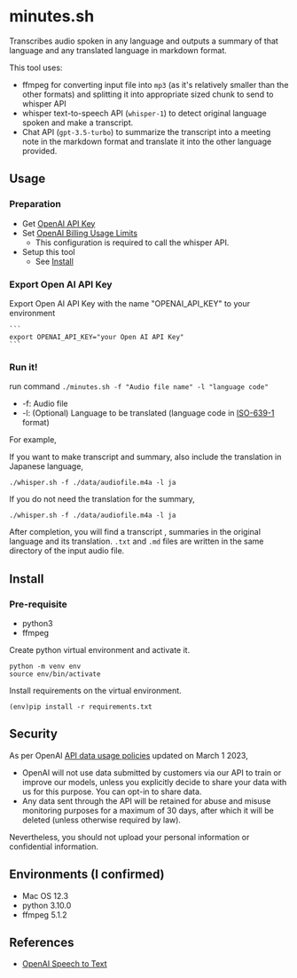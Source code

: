 # minutes.sh

Transcribes audio spoken in any language and outputs a summary of that language and any translated language in markdown format.  

This tool uses: 

- ffmpeg for converting input file into `mp3` (as it's relatively smaller than the other formats) and splitting it into appropriate sized chunk to send to whisper API
- whisper text-to-speech API (`whisper-1`) to detect original language spoken and make a transcript. 
- Chat API (`gpt-3.5-turbo`) to summarize the transcript into a meeting note in the markdown format and translate it into the other language provided. 

## Usage

### Preparation

- Get [OpenAI API Key](https://platform.openai.com/account/api-keys)
- Set [OpenAI Billing Usage Limits](https://platform.openai.com/account/billing/limits)
  - This configuration is required to call the whisper API. 
- Setup this tool
  - See [Install](#install)

### Export Open AI API Key

Export Open AI API Key with the name "OPENAI_API_KEY" to your environment

    ```
    export OPENAI_API_KEY="your Open AI API Key"
    ```

### Run it! 

run command `./minutes.sh -f "Audio file name" -l "language code"`

- -f: Audio file
- -l: (Optional) Language to be translated (language code in [ISO-639-1]() format)

For example, 

If you want to make transcript and summary, also include the translation in Japanese language, 

```
./whisper.sh -f ./data/audiofile.m4a -l ja
```

If you do not need the translation for the summary, 

```
./whisper.sh -f ./data/audiofile.m4a -l ja
```

After completion, you will find a transcript , summaries in the original language and its translation. `.txt` and `.md` files are written in the same directory of the input audio file. 

## Install

### Pre-requisite

- python3
- ffmpeg

Create python virtual environment and activate it.

```
python -m venv env
source env/bin/activate
```

Install requirements on the virtual environment.  

```
(env)pip install -r requirements.txt
```

## Security

As per OpenAI [API data usage policies](https://openai.com/policies/api-data-usage-policies) updated on March 1 2023, 

- OpenAI will not use data submitted by customers via our API to train or improve our models, unless you explicitly decide to share your data with us for this purpose. You can opt-in to share data.
- Any data sent through the API will be retained for abuse and misuse monitoring purposes for a maximum of 30 days, after which it will be deleted (unless otherwise required by law). 

Nevertheless, you should not upload your personal information or confidential information.  

## Environments (I confirmed)

- Mac OS 12.3
- python 3.10.0
- ffmpeg 5.1.2

## References

- [OpenAI Speech to Text](https://platform.openai.com/docs/guides/speech-to-text)